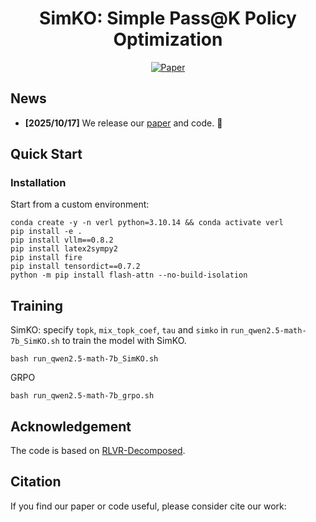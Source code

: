 <div align="center">

# SimKO: Simple Pass@K Policy Optimization

[![Paper](https://img.shields.io/badge/paper-A42C25?style=for-the-badge&logo=arxiv&logoColor=white)]()

</div>

## News
- **[2025/10/17]** We release our [paper]() and code. 🚀
## Quick Start
### Installation


Start from a custom environment:
```
conda create -y -n verl python=3.10.14 && conda activate verl
pip install -e .
pip install vllm==0.8.2
pip install latex2sympy2
pip install fire
pip install tensordict==0.7.2
python -m pip install flash-attn --no-build-isolation
```


## Training
SimKO: specify `topk`, `mix_topk_coef`, `tau` and `simko` in `run_qwen2.5-math-7b_SimKO.sh` to train the model with SimKO.
```
bash run_qwen2.5-math-7b_SimKO.sh
```

GRPO
```
bash run_qwen2.5-math-7b_grpo.sh
```

## Acknowledgement
The code is based  on [RLVR-Decomposed](https://github.com/TianHongZXY/RLVR-Decomposed). 


## Citation

If you find our paper or code useful, please consider cite our work:

```bibtex

```
